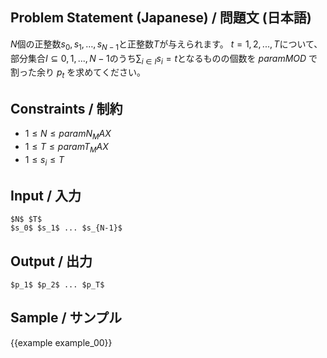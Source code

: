 Problem Statement (Japanese) / 問題文 (日本語)
---------
$N$個の正整数$s_0,s_1,\ldots,s_{N-1}$と正整数$T$が与えられます。
$t=1,2,...,T$について、部分集合$I \subseteq {0,1,...,N-1}$のうち$\sum_{i \in I} s_i=t$となるものの個数を ${{param MOD}}$ で割った余り $p_t$ を求めてください。

Constraints / 制約
---------

- $1 \leq N \leq {{param N_MAX}}$
- $1 \leq T \leq {{param T_MAX}}$
- $1 \leq s_i \leq T$

Input / 入力
---------

```
$N$ $T$
$s_0$ $s_1$ ... $s_{N-1}$
```

Output / 出力
---------
```
$p_1$ $p_2$ ... $p_T$
```

Sample / サンプル
---------

{{example example_00}}